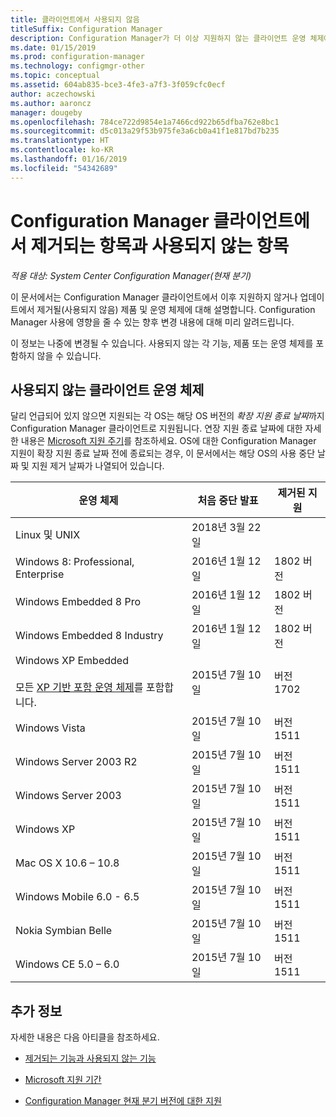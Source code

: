 ```yaml
---
title: 클라이언트에서 사용되지 않음
titleSuffix: Configuration Manager
description: Configuration Manager가 더 이상 지원하지 않는 클라이언트 운영 체제에 대해 알아봅니다.
ms.date: 01/15/2019
ms.prod: configuration-manager
ms.technology: configmgr-other
ms.topic: conceptual
ms.assetid: 604ab835-bce3-4fe3-a7f3-3f059cfc0ecf
author: aczechowski
ms.author: aaroncz
manager: dougeby
ms.openlocfilehash: 784ce722d9854e1a7466cd922b65dfba762e8bc1
ms.sourcegitcommit: d5c013a29f53b975fe3a6cb0a41f1e817bd7b235
ms.translationtype: HT
ms.contentlocale: ko-KR
ms.lasthandoff: 01/16/2019
ms.locfileid: "54342689"
---
```

# <a name="removed-and-deprecated-items-for-configuration-manager-clients"></a>Configuration Manager 클라이언트에서 제거되는 항목과 사용되지 않는 항목

*적용 대상: System Center Configuration Manager(현재 분기)*

이 문서에서는 Configuration Manager 클라이언트에서 이후 지원하지 않거나 업데이트에서 제거될(사용되지 않음) 제품 및 운영 체제에 대해 설명합니다. Configuration Manager 사용에 영향을 줄 수 있는 향후 변경 내용에 대해 미리 알려드립니다.  

이 정보는 나중에 변경될 수 있습니다. 사용되지 않는 각 기능, 제품 또는 운영 체제를 포함하지 않을 수 있습니다.  


## <a name="deprecated-client-operating-systems"></a>사용되지 않는 클라이언트 운영 체제  

달리 언급되어 있지 않으면 지원되는 각 OS는 해당 OS 버전의 *확장 지원 종료 날짜*까지 Configuration Manager 클라이언트로 지원됩니다. 연장 지원 종료 날짜에 대한 자세한 내용은 [Microsoft 지원 주기](https://support.microsoft.com/lifecycle)를 참조하세요. OS에 대한 Configuration Manager 지원이 확장 지원 종료 날짜 전에 종료되는 경우, 이 문서에서는 해당 OS의 사용 중단 날짜 및 지원 제거 날짜가 나열되어 있습니다.  

|**운영 체제**|**처음 중단 발표**|**제거된 지원**|  
|-|-|-|
|Linux 및 UNIX|2018년 3월 22일||
|Windows 8: Professional, Enterprise|2016년 1월 12일|1802 버전|
|Windows Embedded 8 Pro|2016년 1월 12일|1802 버전|
|Windows Embedded 8 Industry|2016년 1월 12일|1802 버전|
|Windows XP Embedded <br><br> 모든 [XP 기반 포함 운영 체제](/sccm/core/plan-design/configs/supported-operating-systems-for-clients-and-devices#windows-embedded-computers)를 포함합니다.|2015년 7월 10일|버전 1702| 
|Windows Vista|2015년 7월 10일|버전 1511| 
|Windows Server 2003 R2|2015년 7월 10일|버전 1511|
|Windows Server 2003|2015년 7월 10일|버전 1511|   
|Windows XP|2015년 7월 10일|버전 1511|  
|Mac OS X 10.6 – 10.8|2015년 7월 10일|버전 1511|  
|Windows Mobile 6.0 - 6.5|2015년 7월 10일|버전 1511|  
|Nokia Symbian Belle|2015년 7월 10일|버전 1511|  
|Windows CE 5.0 – 6.0|2015년 7월 10일|버전 1511|  



## <a name="more-information"></a>추가 정보

자세한 내용은 다음 아티클을 참조하세요.

- [제거되는 기능과 사용되지 않는 기능](/sccm/core/plan-design/changes/deprecated/removed-and-deprecated)  

- [Microsoft 지원 기간](https://support.microsoft.com/lifecycle)  

- [Configuration Manager 현재 분기 버전에 대한 지원](/sccm/core/servers/manage/current-branch-versions-supported)  
